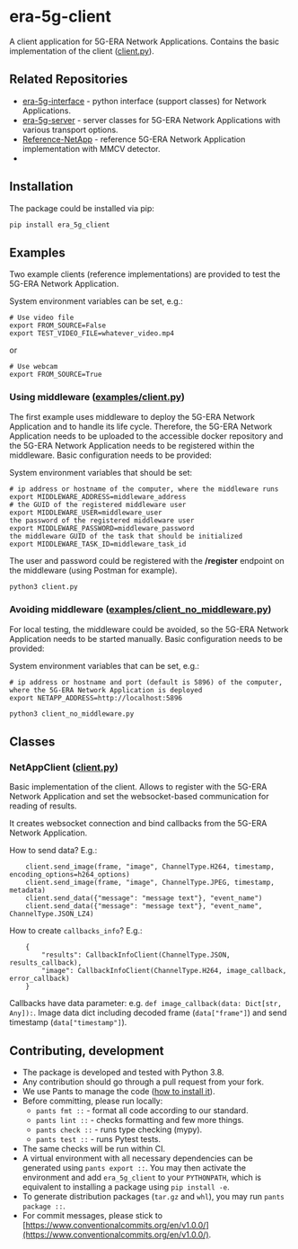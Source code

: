 # era-5g-client

A client application for 5G-ERA Network Applications. Contains the basic implementation of the client ([client.py](era_5g_client/client.py)).

## Related Repositories

- [era-5g-interface](https://github.com/5G-ERA/era-5g-interface) - python interface (support classes) for Network 
  Applications.
- [era-5g-server](https://github.com/5G-ERA/era-5g-server) - server classes for 5G-ERA Network Applications with 
  various transport options.
- [Reference-NetApp](https://github.com/5G-ERA/Reference-NetApp) - reference 5G-ERA Network Application implementation
  with MMCV detector.
- 
## Installation

The package could be installed via pip:

```bash
pip install era_5g_client
```

## Examples

Two example clients (reference implementations) are provided to test the 5G-ERA Network Application.

System environment variables can be set, e.g.:
```
# Use video file
export FROM_SOURCE=False
export TEST_VIDEO_FILE=whatever_video.mp4
```
or
```
# Use webcam
export FROM_SOURCE=True
```

### Using middleware ([examples/client.py](examples/client.py))

The first example uses middleware to deploy the 5G-ERA Network Application and to handle its life cycle. 
Therefore, the 5G-ERA Network Application needs to be uploaded to the accessible docker repository and the 5G-ERA 
Network Application needs to be registered within the middleware. Basic configuration needs to be provided:

System environment variables that should be set:

```
# ip address or hostname of the computer, where the middleware runs
export MIDDLEWARE_ADDRESS=middleware_address
# the GUID of the registered middleware user
export MIDDLEWARE_USER=middleware_user
the password of the registered middleware user
export MIDDLEWARE_PASSWORD=middleware_password
the middleware GUID of the task that should be initialized
export MIDDLEWARE_TASK_ID=middleware_task_id
```

The user and password could be registered with the **/register** endpoint on the middleware 
(using Postman for example).

```bash
python3 client.py
```

### Avoiding middleware ([examples/client_no_middleware.py](examples/client_no_middleware.py))

For local testing, the middleware could be avoided, so the 5G-ERA Network Application needs to be started manually. 
Basic configuration needs to be provided:

System environment variables that can be set, e.g.:

```
# ip address or hostname and port (default is 5896) of the computer, where the 5G-ERA Network Application is deployed
export NETAPP_ADDRESS=http://localhost:5896
```

```bash
python3 client_no_middleware.py
```

## Classes

### NetAppClient ([client.py](era_5g_client/client.py))

Basic implementation of the client. Allows to register with the 5G-ERA Network Application and set the websocket-based 
communication for reading of results.

It creates websocket connection and bind callbacks from the 5G-ERA Network Application.

How to send data? E.g.:

        client.send_image(frame, "image", ChannelType.H264, timestamp, encoding_options=h264_options)
        client.send_image(frame, "image", ChannelType.JPEG, timestamp, metadata)
        client.send_data({"message": "message text"}, "event_name")
        client.send_data({"message": "message text"}, "event_name", ChannelType.JSON_LZ4)

How to create `callbacks_info`? E.g.:

        {
            "results": CallbackInfoClient(ChannelType.JSON, results_callback),
            "image": CallbackInfoClient(ChannelType.H264, image_callback, error_callback)
        }

Callbacks have data parameter: e.g. `def image_callback(data: Dict[str, Any]):`.
Image data dict including decoded frame (`data["frame"]`) and send timestamp (`data["timestamp"]`).

## Contributing, development

- The package is developed and tested with Python 3.8.
- Any contribution should go through a pull request from your fork.
- We use Pants to manage the code ([how to install it](https://www.pantsbuild.org/docs/installation)).
- Before committing, please run locally:
  - `pants fmt ::` - format all code according to our standard.
  - `pants lint ::` - checks formatting and few more things.
  - `pants check ::` - runs type checking (mypy).
  - `pants test ::` - runs Pytest tests.
- The same checks will be run within CI.
- A virtual environment with all necessary dependencies can be generated using `pants export ::`. 
  You may then activate the environment and add `era_5g_client` to your `PYTHONPATH`, which is equivalent 
  to installing a package using `pip install -e`.
- To generate distribution packages (`tar.gz` and `whl`), you may run `pants package ::`.
- For commit messages, please stick to 
[https://www.conventionalcommits.org/en/v1.0.0/](https://www.conventionalcommits.org/en/v1.0.0/).
